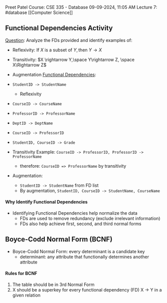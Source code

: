 Preet Patel
Course: CSE 335 - Database
09-09-2024, 11:05 AM
Lecture 7:
#database 
[[Computer Science]]

## Functional Dependencies Activity
<u>Question</u>: Analyze the FDs provided and identify examples of:
- Reflexivity: $\text{If } X \text{ is a subset of }Y,  \text{then } Y \rightarrow X$
- Transitivity: $X \rightarrow Y,\space Y\rightarrow Z, \space X\Rightarrow Z$
- Augmentation
<u>Functional Dependencies</u>:
- `StudentID -> StudentName`
	- Reflexivity
- `CourseID -> CourseName`
- `ProfessorID -> ProfessorName`
- `DeptID -> DeptName`
- `CourseID -> ProfessorID`
- `StudentID, CourseID -> Grade`

- Transitivity Example: `CourseID -> ProfessorID, ProfessorID -> ProfessorName`
	- therefore: `CourseID => ProfessorName` by transitivity
- Augmentation:
	- `StudentID -> StudentName` from FD list
	- By augmentation, `StudentID, CourseID -> StudentName, CourseName`
#### Why Identify Functional Dependencies
- Identifying Functional Dependencies help normalize the data
	- FDs are used to remove redundancy (exclude irrelevant information)
	- FDs also help achieve first, second, and third normal forms

## Boyce-Codd Normal Form (BCNF)
- Boyce-Codd Normal Form: every determinant is a candidate key
	- determinant: any attribute that functionally determines another attribute
#### Rules for BCNF
1. The table should be in 3rd Normal Form
2. X should be a superkey for every functional dependency (FD) X -> Y in a given relation
